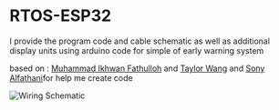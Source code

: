 # RTOS-ESP32

I provide the program code and cable schematic as well as additional display units using arduino code for simple of early warning system 

based on : <a href="https://wokwi.com/projects/389899837670231041">Muhammad Ikhwan Fathulloh</a> and <a href="https://wokwi.com/projects/332962439743144532">Taylor Wang</a> and <a  href="https://medium.com/@sonyalfathani/esp32-to-modbuss-52b7265fa6de">Sony Alfathani</a>for help me create code

![Wiring Schematic](schematic.png)

